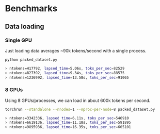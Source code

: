 # Benchmarks

## Data loading

### Single GPU

Just loading data averages ~90k tokens/second with a single process.

```bash
python packed_dataset.py

> ntokens=417792, lapsed_time=5.06s, toks_per_sec=82529
> ntokens=827392, lapsed_time=9.34s, toks_per_sec=88575
> ntokens=1236992, lapsed_time=13.58s, toks_per_sec=91065
```

### 8 GPUs

Using 8 GPUs/processes, we can load in about 600k tokens per second.

```bash
torchrun --standalone --nnodes=1 --nproc-per-node=8 packed_dataset.py

> ntokens=3342336, lapsed_time=6.11s, toks_per_sec=546910
> ntokens=6619136, lapsed_time=11.18s, toks_per_sec=591895
> ntokens=9895936, lapsed_time=16.35s, toks_per_sec=605101
```
